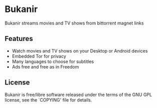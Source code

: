 Bukanir
=======

Bukanir streams movies and TV shows from bittorrent magnet links

Features
--------

* Watch movies and TV shows on your Desktop or Android devices
* Embedded Tor for privacy
* Many languages to choose for subtitles
* Ads free and free as in Freedom

License
-------

Bukanir is free/libre software released under the terms of the GNU GPL license,
see the `COPYING' file for details.
